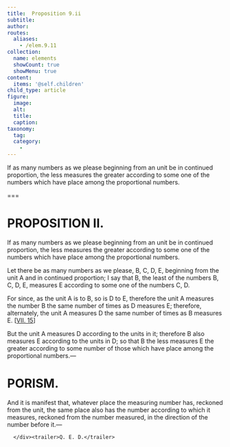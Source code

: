 ```yaml
---
title:  Proposition 9.ii
subtitle: 
author:
routes:
  aliases:
    - /elem.9.11
collection:
  name: elements
  showCount: true
  showMenu: true
content:
  items: '@self.children'
child_type: article
figure:
  image:
  alt:
  title:
  caption:
taxonomy:
  tag:
  category:
    - 
---
```


<p>
       <hi rend="ital">If as many numbers as we please beginning from an unit be in continued proportion, the less measures the greater according to some one of the numbers which have place among the proportional numbers.</hi>
       <pb n="396"/>
      </p>

===

<h1>PROPOSITION II.</h1>
<p>
       <span class="ital">If as many numbers as we please beginning from an unit be in continued proportion, the less measures the greater according to some one of the numbers which have place among the proportional numbers.</span>
       <pb n="396"/>
      </p>

<p>Let there be as many numbers as we please, <span class="ital">B</span>, <span class="ital">C</span>, <span class="ital">D</span>, <span class="ital">E</span>, beginning from the unit <span class="ital">A</span> and in continued proportion; I say that <span class="ital">B</span>, the least of the numbers <span class="ital">B</span>, <span class="ital">C</span>, <span class="ital">D</span>, <span class="ital">E</span>, measures <span class="ital">E</span> according to some one of the numbers <span class="ital">C</span>, <span class="ital">D</span>. 
      </p>

<p>For since, as the unit <span class="ital">A</span> is to <span class="ital">B</span>, so is <span class="ital">D</span> to <span class="ital">E</span>, therefore the unit <span class="ital">A</span> measures the number <span class="ital">B</span> the same number of times as <span class="ital">D</span> measures <span class="ital">E</span>; therefore, alternately, the unit <span class="ital">A</span> measures <span class="ital">D</span> the same number of times as <span class="ital">B</span> measures <span class="ital">E</span>. [<a href="/elem.7.15">VII. 15</a>] </p>

<p>But the unit <span class="ital">A</span> measures <span class="ital">D</span> according to the units in it; therefore <span class="ital">B</span> also measures <span class="ital">E</span> according to the units in <span class="ital">D</span>; so that <span class="ital">B</span> the less measures <span class="ital">E</span> the greater according to some number of those which have place among the proportional numbers.— </p>
<div id="elem.9.11.p.1" class="porism">
       <h1>PORISM.</h1>
       
<p>And it is manifest that, whatever place the measuring number has, reckoned from the unit, the same place also has the number according to which it measures, reckoned from the number measured, in the direction of the number before it.—</p>

      </div><trailer>Q. E. D.</trailer>
